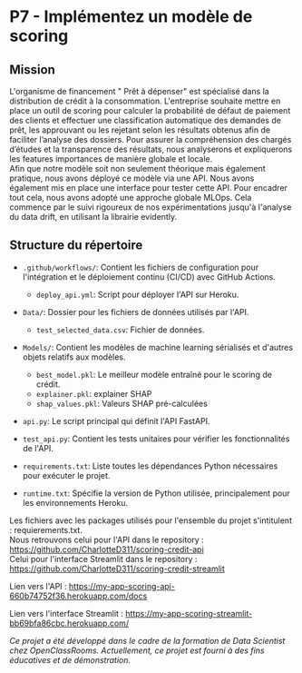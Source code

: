 # P7 - Implémentez un modèle de scoring

## Mission
L'organisme de financement " Prêt à dépenser" est spécialisé dans la distribution de crédit à la consommation. L'entreprise souhaite mettre en place un outil de scoring pour calculer la probabilité de défaut de paiement des clients et effectuer une classification automatique des demandes de prêt, les approuvant ou les rejetant selon les résultats obtenus afin de faciliter l’analyse des dossiers.
Pour assurer la compréhension des chargés d’études et la transparence des résultats, nous analyserons et expliquerons les features importances de manière globale et locale.  
Afin que notre modèle soit non seulement théorique mais également pratique, nous avons déployé ce modèle via une API. Nous avons également mis en place une interface pour tester cette API. 
Pour encadrer tout cela, nous avons adopté une approche globale MLOps. Cela commence par le suivi rigoureux de nos expérimentations jusqu'à l'analyse du data drift, en utilisant la librairie evidently. 

## Structure du répertoire

- `.github/workflows/`: Contient les fichiers de configuration pour l'intégration et le déploiement continu (CI/CD) avec GitHub Actions.
  - `deploy_api.yml`: Script pour déployer l'API sur Heroku.  
  
- `Data/`: Dossier pour les fichiers de données utilisés par l'API.
  - `test_selected_data.csv`: Fichier de données.  
  
- `Models/`: Contient les modèles de machine learning sérialisés et d'autres objets relatifs aux modèles.
  - `best_model.pkl`: Le meilleur modèle entraîné pour le scoring de crédit.
  - `explainer.pkl`: explainer SHAP 
  - `shap_values.pkl`: Valeurs SHAP pré-calculées  
  
- `api.py`: Le script principal qui définit l'API FastAPI.

- `test_api.py`: Contient les tests unitaires pour vérifier les fonctionnalités de l'API.

- `requirements.txt`: Liste toutes les dépendances Python nécessaires pour exécuter le projet.

- `runtime.txt`: Spécifie la version de Python utilisée, principalement pour les environnements Heroku.


Les fichiers avec les packages utilisés pour l'ensemble du projet s'intitulent : requierements.txt.  
Nous retrouvons celui pour l'API dans le repository : https://github.com/CharlotteD311/scoring-credit-api  
Celui pour l'interface Streamlit dans le repository : https://github.com/CharlotteD311/scoring-credit-streamlit  

Lien vers l'API : https://my-app-scoring-api-660b74752f36.herokuapp.com/docs  

Lien vers l'interface Streamlit : https://my-app-scoring-streamlit-bb69bfa86cbc.herokuapp.com/

*Ce projet a été développé dans le cadre de la formation de Data Scientist chez OpenClassRooms. Actuellement, ce projet est fourni à des fins éducatives et de démonstration.*